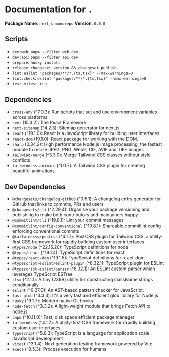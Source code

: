 # Documentation for `.`

**Package Name**: `nextjs-monorepo`
**Version**: `0.0.0`

## Scripts
- `dev:web`: `pnpm --filter web dev`
- `dev:api`: `pnpm --filter api dev`
- `prepare`: `husky install`
- `release`: `changeset version && changeset publish`
- `lint`: `eslint "packages/**/*.{ts,tsx}" --max-warnings=0`
- `lint:check`: `eslint "packages/**/*.{ts,tsx}" --max-warnings=0`
- `test`: `vitest run`

## Dependencies
- `cross-env` (^7.0.3): Run scripts that set and use environment variables across platforms
- `next` (15.3.2): The React Framework
- `next-sitemap` (^4.2.3): Sitemap generator for next.js
- `react` (^19.1.0): React is a JavaScript library for building user interfaces.
- `react-dom` (19.1.0): React package for working with the DOM.
- `sharp` (0.34.2): High performance Node.js image processing, the fastest module to resize JPEG, PNG, WebP, GIF, AVIF and TIFF images
- `tailwind-merge` (^3.3.0): Merge Tailwind CSS classes without style conflicts
- `tailwindcss-animate` (^1.0.7): A Tailwind CSS plugin for creating beautiful animations.

## Dev Dependencies
- `@changesets/changelog-github` (^0.5.1): A changelog entry generator for GitHub that links to commits, PRs and users
- `@changesets/cli` (^2.29.4): Organise your package versioning and publishing to make both contributors and maintainers happy
- `@commitlint/cli` (^19.8.1): Lint your commit messages
- `@commitlint/config-conventional` (^19.8.1): Shareable commitlint config enforcing conventional commits
- `@tailwindcss/postcss` (^4.1.7): PostCSS plugin for Tailwind CSS, a utility-first CSS framework for rapidly building custom user interfaces
- `@types/node` (^22.15.20): TypeScript definitions for node
- `@types/react` (^19.1.4): TypeScript definitions for react
- `@types/react-dom` (^19.1.5): TypeScript definitions for react-dom
- `@typescript-eslint/eslint-plugin` (^8.32.1): TypeScript plugin for ESLint
- `@typescript-eslint/parser` (^8.32.1): An ESLint custom parser which leverages TypeScript ESTree
- `clsx` (^2.1.1): A tiny (239B) utility for constructing className strings conditionally.
- `eslint` (^9.27.0): An AST-based pattern checker for JavaScript.
- `fast-glob` (^3.3.3): It's a very fast and efficient glob library for Node.js
- `husky` (^9.1.7): Modern native Git hooks
- `node-fetch` (^3.3.2): A light-weight module that brings Fetch API to node.js
- `pnpm` (^10.11.0): Fast, disk space efficient package manager
- `tailwindcss` (^4.1.7): A utility-first CSS framework for rapidly building custom user interfaces.
- `typescript` (^5.8.3): TypeScript is a language for application scale JavaScript development
- `vitest` (^3.1.4): Next generation testing framework powered by Vite
- `execa` (^9.5.3): Process execution for humans